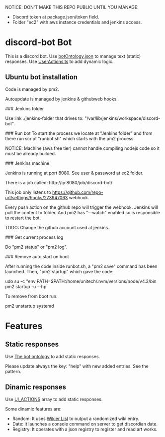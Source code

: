 NOTICE: DON'T MAKE THIS REPO PUBLIC UNTIL YOU MANAGE:

- Discord token at package.json/token field.  
- Folder "ec2" with aws instance credentials and jenkins access.  

discord-bot Bot
==========
This is a discord bot. Use [botOntology.json](botOntology.json) to manage text (static) responses. Use [UserActions.ts](src/Discord/UserActions.ts) to add dynamic logic.


Ubuntu bot installation
-----------------
Code is managed by pm2.

Autoupdate is managed by jenkins & githubweb hooks.

### Jenkins folder

Use link ./jenkins-folder that drives to: "/var/lib/jenkins/workspace/discord-bot". 

### Run bot
To start the process we locate at "Jenkins folder" and from there run script "runbot.sh" which starts with the pm2 process.

NOTICE: Machine (aws free tier) cannot handle compiling nodejs code so it must be already builded.

### Jenkins machine

Jenkins is running at port 8080. See user & password at ec2 folder.

There is a job called: http://ip:8080/job/discord-bot/

This job only listens to https://github.com/repo-url/settings/hooks/273947063 webhook.

Every push action on the github repo will trigger the webhook. Jenkins will pull the content to folder. And pm2 has "--watch" enabled so is responsible to restart the bot.

TODO: Change the github account used at jenkins.

### Get current process log

Do "pm2 status" or "pm2 log".

### Remove auto start on boot

After running the code inside runbot.sh, a "pm2 save" command has been launched. Then, "pm2 startup" which gave the code: 

udo su -c "env PATH=$PATH:/home/unitech/.nvm/versions/node/v4.3/bin pm2 startup <distribution> -u <user> --hp <home-path>

To remove from boot run:

pm2 unstartup systemd


Features
===========

Static responses
--------------------
Use [The bot ontology](botOntology.json) to add static responses.

Please update always the key: "help" with new added entries. See the pattern.

Dinamic responses
--------------------
Use [UI_ACTIONS](src/Discord/UserActions.ts) array to add static responses.

Some dinamic features are:

- Random: It uses [Wikier List](wikier/data.txt) to output a randomized wiki entry.  
- Date: It launches a console command on server to get discordian date.  
- Registry: It operates with a json registry to register and read art works.  

